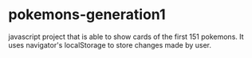 # pokemons-generation1
javascript project that is able to show cards of the first 151 pokemons. It uses navigator's localStorage to store changes made by user.
